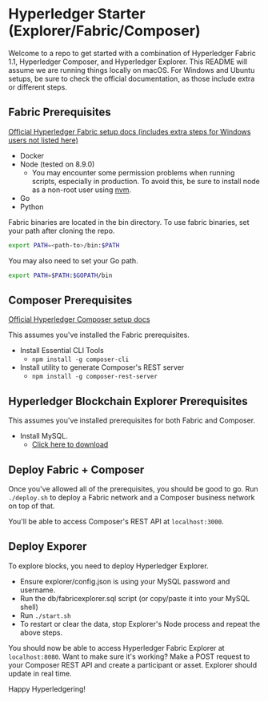 # Hyperledger Starter (Explorer/Fabric/Composer)

Welcome to a repo to get started with a combination of Hyperledger Fabric 1.1, Hyperledger Composer, and Hyperledger Explorer. This README will assume we are running things locally on macOS. For Windows and Ubuntu setups, be sure to check the official documentation, as those include extra or different steps.

## Fabric Prerequisites

[Official Hyperledger Fabric setup docs (includes extra steps for Windows users not listed here)](http://hyperledger-fabric.readthedocs.io/en/release-1.1/prereqs.html)

* Docker
* Node (tested on 8.9.0)
  * You may encounter some permission problems when running scripts, especially in production. To avoid this, be sure to install node as a non-root user using [nvm](https://github.com/creationix/nvm).
* Go
* Python

Fabric binaries are located in the bin directory. To use fabric binaries, set your path after cloning the repo.

```bash
export PATH=<path-to>/bin:$PATH
```

You may also need to set your Go path.

```bash
export PATH=$PATH:$GOPATH/bin
```

## Composer Prerequisites

[Official Hyperledger Composer setup docs](http://hyperledger-fabric.readthedocs.io/en/release-1.1/prereqs.html)

This assumes you've installed the Fabric prerequisites.

* Install Essential CLI Tools
  * `npm install -g composer-cli`
* Install utility to generate Composer's REST server
  * `npm install -g composer-rest-server`

## Hyperledger Blockchain Explorer Prerequisites

This assumes you've installed prerequisites for both Fabric and Composer.

* Install MySQL.
  * [Click here to download](https://www.mysql.com/)

## Deploy Fabric + Composer

Once you've allowed all of the prerequisites, you should be good to go. Run `./deploy.sh` to deploy a Fabric network and a Composer business network on top of that.

You'll be able to access Composer's REST API at `localhost:3000`.

## Deploy Exporer

To explore blocks, you need to deploy Hyperledger Explorer.

* Ensure explorer/config.json is using your MySQL password and username.
* Run the db/fabricexplorer.sql script (or copy/paste it into your MySQL shell)
* Run `./start.sh`
* To restart or clear the data, stop Explorer's Node process and repeat the above steps.

You should now be able to access Hyperledger Fabric Explorer at `localhost:8080`. Want to make sure it's working? Make a POST request to your Composer REST API and create a participant or asset. Explorer should update in real time.

Happy Hyperledgering!
